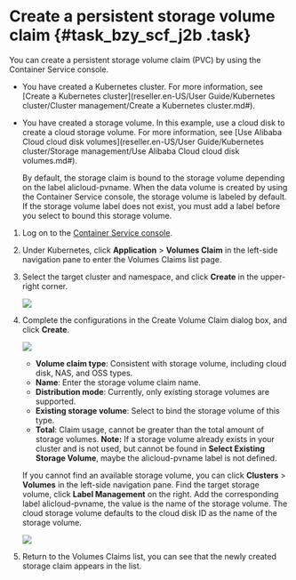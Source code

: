 # Create a persistent storage volume claim {#task_bzy_scf_j2b .task}

You can create a persistent storage volume claim \(PVC\) by using the Container Service console.

-   You have created a Kubernetes cluster. For more information, see [Create a Kubernetes cluster](reseller.en-US/User Guide/Kubernetes cluster/Cluster management/Create a Kubernetes cluster.md#). 
-   You have created a storage volume. In this example, use a cloud disk to create a cloud storage volume. For more information, see [Use Alibaba Cloud cloud disk volumes](reseller.en-US/User Guide/Kubernetes cluster/Storage management/Use Alibaba Cloud cloud disk volumes.md#).

    By default, the storage claim is bound to the storage volume depending on the label alicloud-pvname. When the data volume is created by using the Container Service console, the storage volume is labeled by default. If the storage volume label does not exist, you must add a label before you select to bound this storage volume.


1.  Log on to the [Container Service console](https://partners-intl.console.aliyun.com/#/cs). 
2.  Under Kubernetes, click **Application** \> **Volumes Claim** in the left-side navigation pane to enter the Volumes Claims list page. 
3.  Select the target cluster and namespace, and click **Create** in the upper-right corner. 

    ![](http://static-aliyun-doc.oss-cn-hangzhou.aliyuncs.com/assets/img/16691/154821435110715_en-US.png)

4.  Complete the configurations in the Create Volume Claim dialog box, and click **Create**. 

    ![](http://static-aliyun-doc.oss-cn-hangzhou.aliyuncs.com/assets/img/16691/154821435110716_en-US.png)

    -   **Volume claim type**: Consistent with storage volume, including cloud disk, NAS, and OSS types.
    -   **Name**: Enter the storage volume claim name.
    -   **Distribution mode**: Currently, only existing storage volumes are supported.
    -   **Existing storage volume**: Select to bind the storage volume of this type.
    -   **Total**: Claim usage, cannot be greater than the total amount of storage volumes.
    **Note:** If a storage volume already exists in your cluster and is not used, but cannot be found in **Select Existing Storage Volume**, maybe the alicloud-pvname label is not defined.

    If you cannot find an available storage volume, you can click **Clusters** \> **Volumes** in the left-side navigation pane. Find the target storage volume, click **Label Management** on the right. Add the corresponding label alicloud-pvname, the value is the name of the storage volume. The cloud storage volume defaults to the cloud disk ID as the name of the storage volume.

    ![](http://static-aliyun-doc.oss-cn-hangzhou.aliyuncs.com/assets/img/16691/154821435110717_en-US.png)

5.  Return to the Volumes Claims list, you can see that the newly created storage claim appears in the list. 

